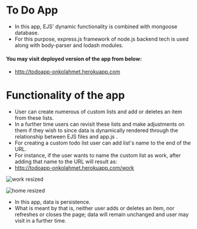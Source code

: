 # To Do App
- In this app, EJS' dynamic functionality is combined with mongoose database.
- For this purpose, express.js framework of node.js backend tech is used along with body-parser and lodash modules.
#### You may visit deployed version of the app from below:
- http://todoapp-onkolahmet.herokuapp.com

# Functionality of the app 
- User can create numerous of custom lists and add or deletes an item from these lists. 
- In a further time users can revisit these lists and make adjustments on them if they wish to since data is dynamically rendered through the relationship between EJS files and app.js .
- For creating a custom todo list user can add list's name to the end of the URL. 
- For instance, if the user wants to name the custom list as work, after adding that name to the URL will result as: 
- http://todoapp-onkolahmet.herokuapp.com/work


![work resized](https://user-images.githubusercontent.com/62245004/92332541-49f0f200-f087-11ea-8259-f70f8f416846.png)


![home resized](https://user-images.githubusercontent.com/62245004/92332542-4a898880-f087-11ea-81c4-fca1a16c0b28.png)

- In this app, data is persistence. 
- What is meant by that is, neither user adds or deletes an item, nor refreshes or closes the page; data will remain unchanged and user may visit in a further time.


